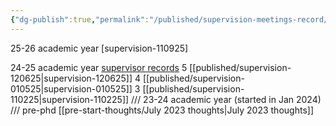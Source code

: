 ```yaml
---
{"dg-publish":true,"permalink":"/published/supervision-meetings-record/"}
---
```


25-26 academic year
[supervision-110925]

24-25 academic year [supervisor records](https://artslondon.sharepoint.com/teams/MahaliasSupervisionTeam/Shared%20Documents/Forms/AllItems.aspx?id=%2Fteams%2FMahaliasSupervisionTeam%2FShared%20Documents%2FGeneral%2FSupervision%20Report%20Forms%202425&viewid=00438bf5%2Dd637%2D4516%2Db4c6%2Dfe364f17829d)
5 [[published/supervision-120625\|supervision-120625]]
4 [[published/supervision-010525\|supervision-010525]]
3 [[published/supervision-110225\|supervision-110225]]
///
23-24 academic year (started in Jan 2024)
///
pre-phd
[[pre-start-thoughts/July 2023 thoughts\|July 2023 thoughts]]
